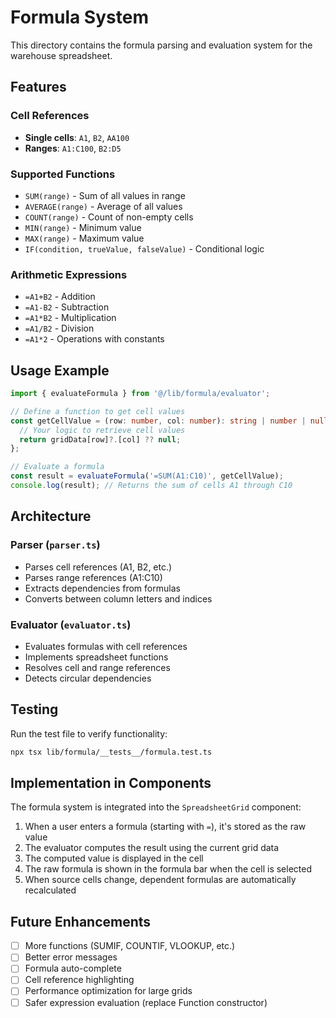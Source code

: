 # Formula System

This directory contains the formula parsing and evaluation system for the warehouse spreadsheet.

## Features

### Cell References
- **Single cells**: `A1`, `B2`, `AA100`
- **Ranges**: `A1:C100`, `B2:D5`

### Supported Functions
- `SUM(range)` - Sum of all values in range
- `AVERAGE(range)` - Average of all values
- `COUNT(range)` - Count of non-empty cells
- `MIN(range)` - Minimum value
- `MAX(range)` - Maximum value
- `IF(condition, trueValue, falseValue)` - Conditional logic

### Arithmetic Expressions
- `=A1+B2` - Addition
- `=A1-B2` - Subtraction
- `=A1*B2` - Multiplication
- `=A1/B2` - Division
- `=A1*2` - Operations with constants

## Usage Example

```typescript
import { evaluateFormula } from '@/lib/formula/evaluator';

// Define a function to get cell values
const getCellValue = (row: number, col: number): string | number | null => {
  // Your logic to retrieve cell values
  return gridData[row]?.[col] ?? null;
};

// Evaluate a formula
const result = evaluateFormula('=SUM(A1:C10)', getCellValue);
console.log(result); // Returns the sum of cells A1 through C10
```

## Architecture

### Parser (`parser.ts`)
- Parses cell references (A1, B2, etc.)
- Parses range references (A1:C10)
- Extracts dependencies from formulas
- Converts between column letters and indices

### Evaluator (`evaluator.ts`)
- Evaluates formulas with cell references
- Implements spreadsheet functions
- Resolves cell and range references
- Detects circular dependencies

## Testing

Run the test file to verify functionality:

```bash
npx tsx lib/formula/__tests__/formula.test.ts
```

## Implementation in Components

The formula system is integrated into the `SpreadsheetGrid` component:

1. When a user enters a formula (starting with `=`), it's stored as the raw value
2. The evaluator computes the result using the current grid data
3. The computed value is displayed in the cell
4. The raw formula is shown in the formula bar when the cell is selected
5. When source cells change, dependent formulas are automatically recalculated

## Future Enhancements

- [ ] More functions (SUMIF, COUNTIF, VLOOKUP, etc.)
- [ ] Better error messages
- [ ] Formula auto-complete
- [ ] Cell reference highlighting
- [ ] Performance optimization for large grids
- [ ] Safer expression evaluation (replace Function constructor)
